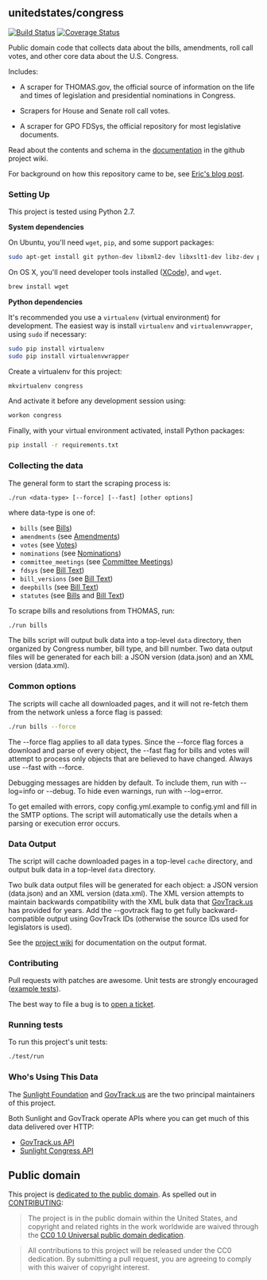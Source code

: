 ## unitedstates/congress

[![Build Status](https://travis-ci.org/unitedstates/congress.svg?branch=master)](https://travis-ci.org/unitedstates/congress) [![Coverage Status](https://coveralls.io/repos/unitedstates/congress/badge.png?branch=master)](https://coveralls.io/r/unitedstates/congress?branch=master)

Public domain code that collects data about the bills, amendments, roll call votes, and other core data about the U.S. Congress.

Includes:

* A scraper for THOMAS.gov, the official source of information on the life and times of legislation and presidential nominations in Congress.

* Scrapers for House and Senate roll call votes.

* A scraper for GPO FDSys, the official repository for most legislative documents.

Read about the contents and schema in the [documentation](https://github.com/unitedstates/congress/wiki) in the github project wiki.

For background on how this repository came to be, see [Eric's blog post](http://sunlightfoundation.com/blog/2013/08/20/a-modern-approach-to-open-data/).


### Setting Up

This project is tested using Python 2.7.

**System dependencies**

On Ubuntu, you'll need `wget`, `pip`, and some support packages:

```bash
sudo apt-get install git python-dev libxml2-dev libxslt1-dev libz-dev python-pip
```

On OS X, you'll need developer tools installed ([XCode](https://developer.apple.com/xcode/)), and `wget`.

```bash
brew install wget
```

**Python dependencies**

It's recommended you use a `virtualenv` (virtual environment) for development. The easiest way is install `virtualenv` and `virtualenvwrapper`, using `sudo` if necessary:

```bash
sudo pip install virtualenv
sudo pip install virtualenvwrapper
```

Create a virtualenv for this project:

```bash
mkvirtualenv congress
```

And activate it before any development session using:

```bash
workon congress
```

Finally, with your virtual environment activated, install Python packages:

```bash
pip install -r requirements.txt
```

### Collecting the data

The general form to start the scraping process is:

    ./run <data-type> [--force] [--fast] [other options]

where data-type is one of:

* `bills` (see [Bills](https://github.com/unitedstates/congress/wiki/bills))
* `amendments` (see [Amendments](https://github.com/unitedstates/congress/wiki/amendments))
* `votes` (see [Votes](https://github.com/unitedstates/congress/wiki/votes))
* `nominations` (see [Nominations](https://github.com/unitedstates/congress/wiki/nominations))
* `committee_meetings` (see [Committee Meetings](https://github.com/unitedstates/congress/wiki/committee-meetings))
* `fdsys` (see [Bill Text](https://github.com/unitedstates/congress/wiki/bill-text))
* `bill_versions` (see [Bill Text](https://github.com/unitedstates/congress/wiki/bill-text))
* `deepbills` (see [Bill Text](https://github.com/unitedstates/congress/wiki/bill-text))
* `statutes` (see [Bills](https://github.com/unitedstates/congress/wiki/bills) and [Bill Text](https://github.com/unitedstates/congress/wiki/bill-text))

To scrape bills and resolutions from THOMAS, run:

```bash
./run bills
```

The bills script will output bulk data into a top-level `data` directory, then organized by Congress number, bill type, and bill number. Two data output files will be generated for each bill: a JSON version (data.json) and an XML version (data.xml).

### Common options

The scripts will cache all downloaded pages, and it will not re-fetch them from the network unless a force flag is passed:

```bash
./run bills --force
```

The --force flag applies to all data types. Since the --force flag forces a download and parse of every object, the --fast flag for bills and votes will attempt to process only objects that are believed to have changed. Always use --fast with --force.

Debugging messages are hidden by default. To include them, run with --log=info or --debug. To hide even warnings, run with --log=error.

To get emailed with errors, copy config.yml.example to config.yml and fill in the SMTP options. The script will automatically use the details when a parsing or execution error occurs.

### Data Output

The script will cache downloaded pages in a top-level `cache` directory, and output bulk data in a top-level `data` directory.

Two bulk data output files will be generated for each object: a JSON version (data.json) and an XML version (data.xml). The XML version attempts to maintain backwards compatibility with the XML bulk data that [GovTrack.us](https://www.govtrack.us) has provided for years. Add the --govtrack flag to get fully backward-compatible output using GovTrack IDs (otherwise the source IDs used for legislators is used).

See the [project wiki](https://github.com/unitedstates/congress/wiki) for documentation on the output format.

### Contributing

Pull requests with patches are awesome. Unit tests are strongly encouraged ([example tests](https://github.com/unitedstates/congress/blob/master/test/test_bill_actions.py)).

The best way to file a bug is to [open a ticket](https://github.com/unitedstates/congress/issues).


### Running tests

To run this project's unit tests:

```bash
./test/run
```

### Who's Using This Data

The [Sunlight Foundation](http://sunlightfoundation.com) and [GovTrack.us](https://www.govtrack.us) are the two principal maintainers of this project.

Both Sunlight and GovTrack operate APIs where you can get much of this data delivered over HTTP:

* [GovTrack.us API](https://www.govtrack.us/developers/api)
* [Sunlight Congress API](http://sunlightlabs.github.io/congress/)

## Public domain

This project is [dedicated to the public domain](LICENSE). As spelled out in [CONTRIBUTING](CONTRIBUTING.md):

> The project is in the public domain within the United States, and copyright and related rights in the work worldwide are waived through the [CC0 1.0 Universal public domain dedication](http://creativecommons.org/publicdomain/zero/1.0/).

> All contributions to this project will be released under the CC0 dedication. By submitting a pull request, you are agreeing to comply with this waiver of copyright interest.
